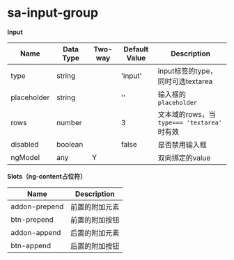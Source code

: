 # sa-input-group

**Input**

| Name | Data Type |  Two-way | Default Value | Description |
| --- | --- | --- | --- | --- |
| type | string | | 'input' | input标签的type，同时可选textarea |
| placeholder | string | | '' | 输入框的 `placeholder` |
| rows | number | | 3 | 文本域的rows，当 `type=== 'textarea'` 时有效 |
| disabled | boolean |  | false | 是否禁用输入框 |
| ngModel | any | Y | | 双向绑定的value |

**Slots（ng-content占位符）**

| Name | Description |
| --- | --- |
| addon-prepend | 前置的附加元素 |
| btn-prepend | 前置的附加按钮 |
| addon-append | 后置的附加元素 |
| btn-append | 后置的附加按钮 |

